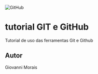 ![GitHub](https://img.shields.io/github/license/GiovanniMorais/git-e-github)
# tutorial GIT e GitHub
Tutorial de uso das ferramentas Git e Github
## Autor 
Giovanni Morais
